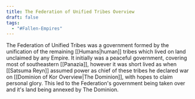 ```yaml
---
title: The Federation of Unified Tribes Overview
draft: false
tags:
  - "#Fallen-Empires"
---
```

 The Federation of Unified Tribes was a government formed by the unification of the remaining [[Humans|human]] tribes which lived on land unclaimed by any Empire. It initially was a peaceful government, covering most of southeastern [[Panazia]], however it was short lived as when [[Satsuma Reyn]] assumed power as chief of these tribes he declared war on [[Dominion of Kor Overview|The Dominion]], with hopes to claim personal glory. This led to the Federation's government being taken over and it's land being annexed by The Dominion.